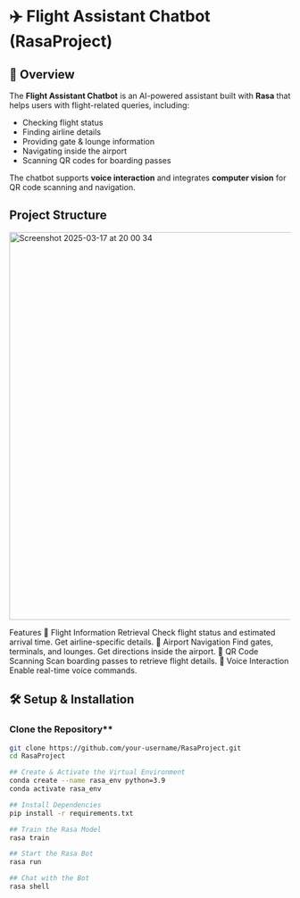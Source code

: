 # ✈️ Flight Assistant Chatbot (RasaProject)

## 📖 Overview
The **Flight Assistant Chatbot** is an AI-powered assistant built with **Rasa** that helps users with flight-related queries, including:
- Checking flight status  
- Finding airline details  
- Providing gate & lounge information  
- Navigating inside the airport  
- Scanning QR codes for boarding passes  

The chatbot supports **voice interaction** and integrates **computer vision** for QR code scanning and navigation.

## Project Structure
<img width="695" alt="Screenshot 2025-03-17 at 20 00 34" src="https://github.com/user-attachments/assets/4dededf6-04ee-41f3-acf5-04a417a122fb" />

Features
🔹 Flight Information Retrieval
Check flight status and estimated arrival time.
Get airline-specific details.
🔹 Airport Navigation
Find gates, terminals, and lounges.
Get directions inside the airport.
🔹 QR Code Scanning
Scan boarding passes to retrieve flight details.
🔹 Voice Interaction
Enable real-time voice commands.

## 🛠️ Setup & Installation

### Clone the Repository**
```sh
git clone https://github.com/your-username/RasaProject.git
cd RasaProject

## Create & Activate the Virtual Environment
conda create --name rasa_env python=3.9
conda activate rasa_env

## Install Dependencies
pip install -r requirements.txt

## Train the Rasa Model
rasa train

## Start the Rasa Bot
rasa run

## Chat with the Bot
rasa shell
